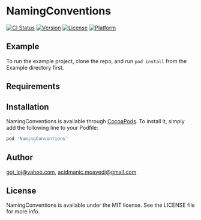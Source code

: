 # NamingConventions

[![CI Status](https://img.shields.io/travis/rust-lang/rust.svg?style=flat)](https://travis-ci.org/Acidmanic/NamingConventions)
[![Version](https://img.shields.io/cocoapods/v/NamingConventions.svg?style=flat)](https://cocoapods.org/pods/NamingConventions)
[![License](https://img.shields.io/cocoapods/l/NamingConventions.svg?style=flat)](https://cocoapods.org/pods/NamingConventions)
[![Platform](https://img.shields.io/cocoapods/p/NamingConventions.svg?style=flat)](https://cocoapods.org/pods/NamingConventions)

## Example

To run the example project, clone the repo, and run `pod install` from the Example directory first.

## Requirements

## Installation

NamingConventions is available through [CocoaPods](https://cocoapods.org). To install
it, simply add the following line to your Podfile:

```ruby
pod 'NamingConventions'
```

## Author

goj_loj@yahoo.com, acidmanic.moayedi@gmail.com

## License

NamingConventions is available under the MIT license. See the LICENSE file for more info.
